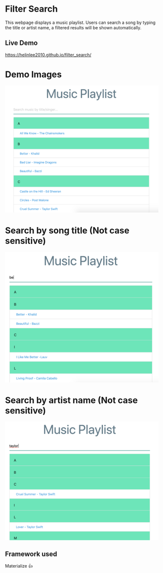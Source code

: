 # Filter Search
This webpage displays a music playlist. Users can search a song by typing the title or artist name, a filtered results will be shown automatically.

## Live Demo
https://helinlee2010.github.io/filter_search/

# Demo Images

<img src="DemoImages/FilterSearchDemo.png" width=650px> </img>

# Search by song title (Not case sensitive)

<img src="DemoImages/FilterSearchDemo2.png" width=650px> </img>

# Search by artist name (Not case sensitive)
<img src="DemoImages/FilterSearchDemo1.png" width=650px> </img>

## Framework used
Materialize 👍

